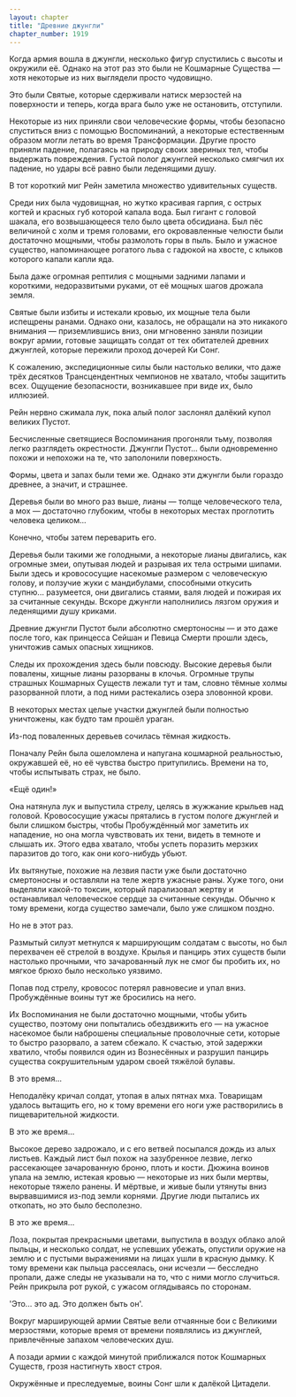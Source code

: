 ```yaml
---
layout: chapter
title: "Древние джунгли"
chapter_number: 1919
---
```




Когда армия вошла в джунгли, несколько фигур спустились с высоты и окружили её. Однако на этот раз это были не Кошмарные Существа — хотя некоторые из них выглядели просто чудовищно.

Это были Святые, которые сдерживали натиск мерзостей на поверхности и теперь, когда врага было уже не остановить, отступили.

Некоторые из них приняли свои человеческие формы, чтобы безопасно спуститься вниз с помощью Воспоминаний, а некоторые естественным образом могли летать во время Трансформации. Другие просто приняли падение, полагаясь на природу своих звериных тел, чтобы выдержать повреждения. Густой полог джунглей несколько смягчил их падение, но удары всё равно были леденящими душу.

В тот короткий миг Рейн заметила множество удивительных существ.

Среди них была чудовищная, но жутко красивая гарпия, с острых когтей и красных губ которой капала вода. Был гигант с головой шакала, его возвышающееся тело было цвета обсидиана. Был пёс величиной с холм и тремя головами, его окровавленные челюсти были достаточно мощными, чтобы размолоть горы в пыль. Было и ужасное существо, напоминающее рогатого льва с гадюкой на хвосте, с клыков которого капали капли яда.

Была даже огромная рептилия с мощными задними лапами и короткими, недоразвитыми руками, от её мощных шагов дрожала земля.

Святые были избиты и истекали кровью, их мощные тела были испещрены ранами. Однако они, казалось, не обращали на это никакого внимания — приземлившись вниз, они мгновенно заняли позиции вокруг армии, готовые защищать солдат от тех обитателей древних джунглей, которые пережили проход дочерей Ки Сонг.

К сожалению, экспедиционные силы были настолько велики, что даже трёх десятков Трансцендентных чемпионов не хватало, чтобы защитить всех. Ощущение безопасности, возникавшее при виде их, было иллюзией.

Рейн нервно сжимала лук, пока алый полог заслонял далёкий купол великих Пустот.

Бесчисленные светящиеся Воспоминания прогоняли тьму, позволяя легко разглядеть окрестности. Джунгли Пустот... были одновременно похожи и непохожи на те, что заполонили поверхность.

Формы, цвета и запах были теми же. Однако эти джунгли были гораздо древнее, а значит, и страшнее.

Деревья были во много раз выше, лианы — толще человеческого тела, а мох — достаточно глубоким, чтобы в некоторых местах проглотить человека целиком...

Конечно, чтобы затем переварить его.

Деревья были такими же голодными, а некоторые лианы двигались, как огромные змеи, опутывая людей и разрывая их тела острыми шипами. Были здесь и кровососущие насекомые размером с человеческую голову, и ползучие жуки с мандибулами, способными откусить ступню... разумеется, они двигались стаями, валя людей и пожирая их за считанные секунды. Вскоре джунгли наполнились лязгом оружия и леденящими душу криками.

Древние джунгли Пустот были абсолютно смертоносны — и это даже после того, как принцесса Сейшан и Певица Смерти прошли здесь, уничтожив самых опасных хищников.

Следы их прохождения здесь были повсюду. Высокие деревья были повалены, хищные лианы разорваны в клочья. Огромные трупы страшных Кошмарных Существ лежали тут и там, словно тёмные холмы разорванной плоти, а под ними растекались озера зловонной крови.

В некоторых местах целые участки джунглей были полностью уничтожены, как будто там прошёл ураган.

Из-под поваленных деревьев сочилась тёмная жидкость.

Поначалу Рейн была ошеломлена и напугана кошмарной реальностью, окружавшей её, но её чувства быстро притупились. Времени на то, чтобы испытывать страх, не было.

«Ещё один!»

Она натянула лук и выпустила стрелу, целясь в жужжание крыльев над головой. Кровососущие ужасы прятались в густом пологе джунглей и были слишком быстры, чтобы Пробуждённый мог заметить их нападение, но она могла чувствовать их тени, видеть в темноте и слышать их. Этого едва хватало, чтобы успеть поразить мерзких паразитов до того, как они кого-нибудь убьют.

Их вытянутые, похожие на лезвия пасти уже были достаточно смертоносны и оставляли на теле жертв ужасные раны. Хуже того, они выделяли какой-то токсин, который парализовал жертву и останавливал человеческое сердце за считанные секунды. Обычно к тому времени, когда существо замечали, было уже слишком поздно.

Но не в этот раз.

Размытый силуэт метнулся к марширующим солдатам с высоты, но был перехвачен её стрелой в воздухе. Крылья и панцирь этих существ были настолько прочными, что зачарованный лук не смог бы пробить их, но мягкое брюхо было несколько уязвимо.

Попав под стрелу, кровосос потерял равновесие и упал вниз. Пробуждённые воины тут же бросились на него.

Их Воспоминания не были достаточно мощными, чтобы убить существо, поэтому они попытались обездвижить его — на ужасное насекомое были наброшены специальные проволочные сети, которые то быстро разорвало, а затем сбежало. К счастью, этой задержки хватило, чтобы появился один из Вознесённых и разрушил панцирь существа сокрушительным ударом своей тяжёлой булавы.

В это время...

Неподалёку кричал солдат, утопая в алых пятнах мха. Товарищам удалось вытащить его, но к тому времени его ноги уже растворились в пищеварительной жидкости.

В это же время...

Высокое дерево задрожало, и с его ветвей посыпался дождь из алых листьев. Каждый лист был похож на зазубренное лезвие, легко рассекающее зачарованную броню, плоть и кости. Дюжина воинов упала на землю, истекая кровью — некоторые из них были мертвы, некоторые тяжело ранены. И мёртвые, и живые были утянуты вниз вырвавшимися из-под земли корнями. Другие люди пытались их откопать, но это было бесполезно.

В это же время...

Лоза, покрытая прекрасными цветами, выпустила в воздух облако алой пыльцы, и несколько солдат, не успевших убежать, опустили оружие на землю и с пустыми выражениями на лицах ушли в красную дымку. К тому времени как пыльца рассеялась, они исчезли — бесследно пропали, даже следы не указывали на то, что с ними могло случиться. Рейн прикрыла рот рукой, с ужасом оглядываясь по сторонам.

'Это... это ад. Это должен быть он'.

Вокруг марширующей армии Святые вели отчаянные бои с Великими мерзостями, которые время от времени появлялись из джунглей, привлечённые запахом человеческих душ.

А позади армии с каждой минутой приближался поток Кошмарных Существ, грозя настигнуть хвост строя.

Окружённые и преследуемые, воины Сонг шли к далёкой Цитадели.

